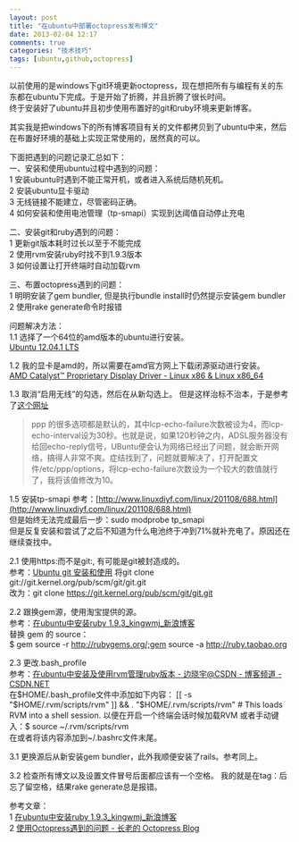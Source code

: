 ```yaml
---
layout: post
title: "在ubuntu中部署octopress发布博文"
date: 2013-02-04 12:17
comments: true
categories: "技术技巧"
tags: [ubuntu,github,octopress] 
---
```

以前使用的是windows下git环境更新octopress，现在想把所有与编程有关的东东都在ubuntu下完成。于是开始了折腾，并且折腾了很长时间。  
终于安装好了ubuntu并且初步使用布置好的git和ruby环境来更新博客。  

其实我是把windows下的所有博客项目有关的文件都拷贝到了ubuntu中来，然后在布置好环境的基础上实现正常使用的，居然真的可以。  

下面把遇到的问题记录汇总如下：  
一、安装和使用ubuntu过程中遇到的问题：  
1  安装ubuntu时遇到不能正常开机，或者进入系统后随机死机。  
2  安装ubuntu显卡驱动  
3  无线链接不能建立，尽管密码正确。  
4  如何安装和使用电池管理（tp-smapi）实现到达阈值自动停止充电  

二、安装git和ruby遇到的问题：  
1  更新git版本耗时过长以至于不能完成  
2  使用rvm安装ruby时找不到1.9.3版本  
3  如何设置让打开终端时自动加载rvm  

三、布置octopress遇到的问题：  
1 明明安装了gem bundler, 但是执行bundle install时仍然提示安装gem bundler  
2 使用rake generate命令时报错  

问题解决方法：  
1.1  选择了一个64位的amd版本的ubuntu进行安装。  
[Ubuntu 12.04.1 LTS](http://releases.ubuntu.com/12.04/)  

1.2  我的显卡是amd的，所以需要在amd官方网上下载闭源驱动进行安装。  
[AMD Catalyst™ Proprietary Display Driver - Linux x86 & Linux x86_64](http://support.amd.com/us/gpudownload/linux/Pages/radeon_linux.aspx?type=2.4.1&product=2.4.1.3.42&lang=English)  

1.3  取消“启用无线”的勾选，然后在从新勾选上。 
但是这样治标不治本，于是参考了[这个网址](http://www.linuxdiyf.com/viewarticle.php?id=101861)  
> ppp 的很多选项都是默认的，其中lcp-echo-failure次数被设为4，而lcp-echo-interval设为30秒。也就是说，如果120秒钟之内，ADSL服务器没有给回echo-reply信号，UBuntu便会认为网络已经出了问题，就会断开网络，搞得人非常不爽。症结找到了，问题就要解决了，打开配置文件/etc/ppp/options，将lcp-echo-failure次数设为一个较大的数值就行了，我将该值修改为10。 

1.5  安装tp-smapi
参考：[http://www.linuxdiyf.com/linux/201108/688.html](http://www.linuxdiyf.com/linux/201108/688.html)  
但是始终无法完成最后一步：sudo modprobe tp_smapi  
但是反复安装和尝试了之后不知道为什么电池终于冲到71%就补充电了。原因还在继续查找中。  

2.1  使用https:而不是git:, 有可能是git被封造成的。  
参考：[Ubuntu git 安装和使用](http://www.linuxidc.com/Linux/2012-09/71193.htm)
将git clone git://git.kernel.org/pub/scm/git/git.git  
改为：git clone https://git.kernel.org/pub/scm/git/git.git  

2.2  跟换gem源，使用淘宝提供的源。  
参考：[在ubuntu中安装ruby 1.9.3_kingwmj_新浪博客](http://blog.sina.com.cn/s/blog_565e192a01013xjp.html)  
替换 gem 的 source：  
$ gem source -r http://rubygems.org/;gem source -a http://ruby.taobao.org  

2.3  更改.bash_profile  
参考：[在ubuntu中安装及使用rvm管理ruby版本 - 边晓宇@CSDN - 博客频道 - CSDN.NET](http://blog.csdn.net/abbuggy/article/details/8170899)  
在$HOME/.bash_profile文件中添加如下内容：  
[[ -s "$HOME/.rvm/scripts/rvm" ]] && . "$HOME/.rvm/scripts/rvm" # This loads RVM into a shell session.    
以便在开启一个终端会话时候加载RVM  
或者手动键入：$ source ~/.rvm/scripts/rvm  
在或者将该内容添加到~/.bashrc文件末尾。  

3.1  更换源后从新安装gem bundler，此外我顺便安装了rails。参考同上。    

3.2  检查所有博文以及设置文件冒号后面都应该有一个空格。  我的就是在tag：后忘了留空格，结果rake generate总是报错。  


参考文章：  
1  [在ubuntu中安装ruby 1.9.3_kingwmj_新浪博客](http://blog.sina.com.cn/s/blog_565e192a01013xjp.html)  
2  [使用Octopress遇到的问题 - 长老的 Octopress Blog](http://yangdd.github.com/blog/2012/09/14/issue/)
